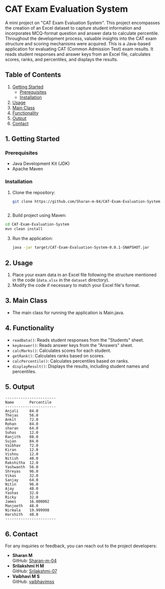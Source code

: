 # CAT Exam Evaluation System
A mini project on "CAT Exam Evaluation System". This project encompasses the creation of an Excel dataset to capture student information and incorporates MCQ-format question and answer data to calculate percentile. Throughout the development process, valuable insights into the CAT exam structure and scoring mechanisms were acquired. This is a Java-based application for evaluating CAT (Common Admission Test) exam results. It reads student responses and answer keys from an Excel file, calculates scores, ranks, and percentiles, and displays the results.

## Table of Contents
1. [Getting Started](#getting-started)
    - [Prerequisites](#prerequisites)
    - [Installation](#installation)
2. [Usage](#usage)
3. [Main Class](#main-class)
4. [Functionality](#functionality)
5. [Output](#output)
6. [Contact](#contact)

## 1. Getting Started <a name="getting-started"></a>

### Prerequisites <a name="prerequisites"></a>

- Java Development Kit (JDK)
- Apache Maven

### Installation <a name="installation"></a>

1. Clone the repository:
   ```sh
   git clone https://github.com/Sharan-m-04/CAT-Exam-Evaluation-System.git
  
2. Build project using Maven:
  ```sh
  cd CAT-Exam-Evaluation-System
  mvn clean install
  ```
3. Run the application:
   ```sh
   java -jar target/CAT-Exam-Evaluation-System-0.0.1-SNAPSHOT.jar
## 2. Usage <a name="usage"></a>
1. Place your exam data in an Excel file following the structure mentioned in the code (`data.xlsx` in the `dataset` directory).
2. Modify the code if necessary to match your Excel file's format.
## 3. Main Class <a name="main-class"></a>
- The main class for running the application is Main.java.
## 4. Functionality <a name="functionality"></a>
- `readData()`: Reads student responses from the "Students" sheet.
- `keyAnswer()`: Reads answer keys from the "Answers" sheet.
- `calcMarks()`: Calculates scores for each student.
- `getRank()`: Calculates ranks based on scores.
- `calcPercentile()`: Calculates percentiles based on ranks.
- `displayResult()`: Displays the results, including student names and percentiles.
## 5. Output <a name="output"></a>
```
-----------------------
Name       Percentile 
-----------------------
Anjali     84.0       
Thejas     56.0       
Ankit      72.0       
Rohan      84.0       
sharan     64.0       
Suhas      12.0       
Ranjith    88.0       
Sujan      84.0       
Vaibhav    72.0       
Kiran      12.0       
Vishnu     12.0       
Nitish     48.0       
Rakshitha  12.0       
Yashwanth  56.0       
Shreyas    96.0       
Vikas      32.0       
Sanjay     64.0       
Nitin      96.0       
Ajay       48.0       
Yashas     32.0       
Ricky      32.0       
James      16.000002  
Manjeeth   48.0       
Nirmala    19.999998  
Harshith   48.0       
-----------------------
```
## 6. Contact <a name="contact"></a>
For any inquiries or feedback, you can reach out to the project developers:

- **Sharan M** <br>
GitHub: [Sharan-m-04](https://github.com/Sharan-m-04)
- **Srilakshmi H M** <br>
GitHub: [Srilakshmi-07](https://github.com/Srilakshmi-07)
- **Vaibhavi M S** <br>
GitHub: [vaibhavimss](https://github.com/vaibhavimss)
